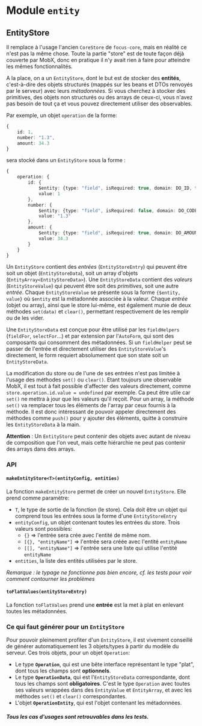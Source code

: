 # Module `entity`

## EntityStore
Il remplace à l'usage l'ancien `CoreStore` de `focus-core`, mais en réalité ce n'est pas la même chose. Toute la partie "store" est de toute façon déjà couverte par MobX, donc en pratique il n'y avait rien à faire pour atteindre les mêmes fonctionnalités.

A la place, on a un `EntityStore`, dont le but est de stocker des **entités**, c'est-à-dire des objets structurés (mappés sur les beans et DTOs renvoyés par le serveur) avec leurs *métadonnées*. Si vous cherchez à stocker des primitives, des objets non structurés ou des arrays de ceux-ci, vous n'avez pas besoin de tout ça et vous pouvez directement utiliser des observables.

Par exemple, un objet `operation` de la forme:

```ts
{
    id: 1,
    number: "1.3",
    amount: 34.3
}
```

sera stocké dans un `EntityStore` sous la forme :

```ts
{
    operation: {
        id: {
            $entity: {type: "field", isRequired: true, domain: DO_ID, translationKey: "operation.id"},
            value: 1
        },
        number: {
            $entity: {type: "field", isRequired: false, domain: DO_CODE, translationKey: "operation.number"},
            value: "1.3"
        },
        amount: {
            $entity: {type: "field", isRequired: true, domain: DO_AMOUNT, translationKey: "operation.amount"},
            value: 34.3
        }
    }
}
```

Un `EntityStore` contient des *entrées* (`EntityStoreEntry`) qui peuvent être soit un objet (`EntityStoreData`), soit un array d'objets (`EntityArray<EntityStoreData>`). Une `EntityStoreData` contient des *valeurs* (`EntityStoreValue`) qui peuvent être soit des *primitives*, soit une autre *entrée*. Chaque `EntityStoreValue` se présente sous la forme `{$entity, value}` où `$entity` est la métadonnée associée à la valeur. Chaque *entrée* (objet ou array), ainsi que le store lui-même, est également munie de deux méthodes `set(data)` et `clear()`, permettant respectivement de les remplir ou de les vider.

Une `EntityStoreData` est conçue pour être utilisé par les `fieldHelpers` (`fieldFor`, `selectFor`...) et par extension par l'`AutoForm`, qui sont des composants qui consomment des métadonnées. Si un `fieldHelper` peut se passer de l'entrée et directement utiliser des `EntityStoreValue`'s directement, le form requiert absolumement que son state soit un `EntityStoreData`.

La modification du store ou de l'une de ses entrées n'est pas limitée à l'usage des méthodes `set()` ou `clear()`. Etant toujours une observable MobX, il est tout à fait possible d'affecter des valeurs directement, comme `store.operation.id.value = undefined` par exemple. Ca peut être utile car `set()` ne mettra à jour que les valeurs qu'il reçoit. Pour un array, la méthode `set()` va remplacer tous les éléments de l'array par ceux fournis à la méthode. Il est donc intéressant de pouvoir appeler directement des méthodes comme `push()` pour y ajouter des éléments, quitte à construire les `EntityStoreData` à la main.

**Attention** : Un `EntityStore` peut contenir des objets avec autant de niveau de composition que l'on veut, mais cette hiérarchie ne peut pas contenir des arrays dans des arrays.

### API
#### `makeEntityStore<T>(entityConfig, entities)`
La fonction `makeEntityStore` permet de créer un nouvel `EntityStore`. Elle prend comme paramètre:
- `T`, le type de sortie de la fonction (le store). Cela doit être un objet qui comprend tous les entrées sous la forme d'une `EntityStoreEntry`
- `entityConfig`, un objet contenant toutes les entrées du store. Trois valeurs sont possibles:
    - `{}` => l'entrée sera crée avec l'entité de même nom.
    - `[{}, "entityName"]` => l'entrée sera créée avec l'entité `entityName`
    - `[[], "entityName"]` => l'entrée sera une liste qui utilise l'entité `entityName`
- `entities`, la liste des entités utilisées par le store.

*Remarque : le typage ne fonctionne pas bien encore, cf. les tests pour voir comment contourner les problèmes*

#### `toFlatValues(entityStoreEntry)`
La fonction `toFlatValues` prend une **entrée** est la met à plat en enlevant toutes les métadonnées.

### Ce qui faut générer pour un `EntityStore`
Pour pouvoir pleinement profiter d'un `EntityStore`, il est vivement conseillé de générer automatiquement les 3 objets/types à partir du modèle du serveur. Ces trois objets, pour un objet `Operation`:
- Le type **`Operation`**, qui est une bête interface représentant le type "plat", dont tous les champs sont **optionnels**.
- Le type **`OperationData`**, qui est l'`EntityStoreData` correspondante, dont tous les champs sont **obligatoires**. C'est le type `Operation` avec toutes ses valeurs wrappées dans des `EntityValue` et `EntityArray`, et avec les méthodes `set()` et `clear()` correspondantes.
- L'objet **`OperationEntity`**, qui est l'objet contenant les métadonnées.

##### Tous les cas d'usages sont retrouvables dans les tests.